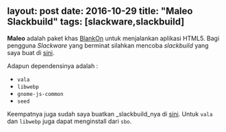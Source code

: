 layout: post
date: 2016-10-29
title: "Maleo Slackbuild"
tags: [slackware,slackbuild]
---
**Maleo** adalah paket khas [BlankOn](http://blankonlinux.or.id) untuk menjalankan aplikasi HTML5. Bagi pengguna _Slackware_ yang berminat silahkan mencoba _slackbuild_ yang saya buat di [sini](https://github.com/sasongko26/slackbuilds/tree/master/maleo).

Adapun dependensinya adalah :

- <code>vala</code>
- <code>libwebp</code>
- <code>gnome-js-common</code> 
- <code>seed</code>

Keempatnya juga sudah saya buatkan _slackbuild_nya di [sini](https://github.com/sasongko26/slackbuilds). Untuk <code>vala</code> dan <code>libwebp</code> juga dapat menginstall dari <code>sbo</code>.

